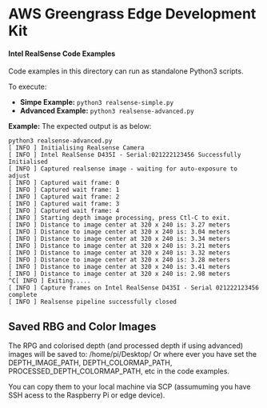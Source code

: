 # AWS Greengrass Edge Development Kit

#### Intel RealSense Code Examples

Code examples in this directory can run as standalone Python3 scripts.

To execute:
* **Simpe Example:** ```python3 realsense-simple.py```
* **Advanced Example:** ```python3 realsense-advanced.py```

**Example:** The expected output is as below:
```
python3 realsense-advanced.py 
[ INFO ] Initialising Realsense Camera
[ INFO ] Intel RealSense D435I - Serial:021222123456 Successfully Initialised
[ INFO ] Captured realsense image - waiting for auto-exposure to adjust
[ INFO ] Captured wait frame: 0
[ INFO ] Captured wait frame: 1
[ INFO ] Captured wait frame: 2
[ INFO ] Captured wait frame: 3
[ INFO ] Captured wait frame: 4
[ INFO ] Starting depth image processing, press Ctl-C to exit.
[ INFO ] Distance to image center at 320 x 240 is: 3.27 meters
[ INFO ] Distance to image center at 320 x 240 is: 3.04 meters
[ INFO ] Distance to image center at 320 x 240 is: 3.34 meters
[ INFO ] Distance to image center at 320 x 240 is: 3.21 meters
[ INFO ] Distance to image center at 320 x 240 is: 3.32 meters
[ INFO ] Distance to image center at 320 x 240 is: 3.28 meters
[ INFO ] Distance to image center at 320 x 240 is: 3.41 meters
[ INFO ] Distance to image center at 320 x 240 is: 2.98 meters
^C[ INFO ] Exiting.....
[ INFO ] Capture frames on Intel RealSense D435I - Serial 021222123456 complete
[ INFO ] Realsense pipeline successfully closed
```

## Saved RBG and Color Images
The RPG and colorised depth (and processed depth if using advanced) images will be saved to: /home/pi/Desktop/
Or where ever you have set the DEPTH_IMAGE_PATH, DEPTH_COLORMAP_PATH, PROCESSED_DEPTH_COLORMAP_PATH, etc in the code examples. 

You can copy them to your local machine via SCP (assumuming you have SSH acess to the Raspberry Pi or edge device).